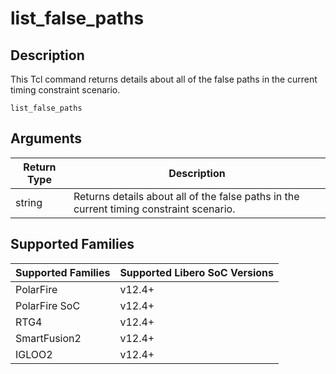 # list_false_paths

## Description 

This Tcl command returns details about all of the false paths in the current timing constraint scenario.

```
list_false_paths
```

## Arguments 

|Return Type|Description|
|-----------|-----------|
|string|Returns details about all of the false paths in the current timing constraint scenario.|

## Supported Families 

|Supported Families|Supported Libero SoC Versions|
|------------------|-----------------------------|
|PolarFire|v12.4+|
|PolarFire SoC|v12.4+|
|RTG4|v12.4+|
|SmartFusion2|v12.4+|
|IGLOO2|v12.4+|

